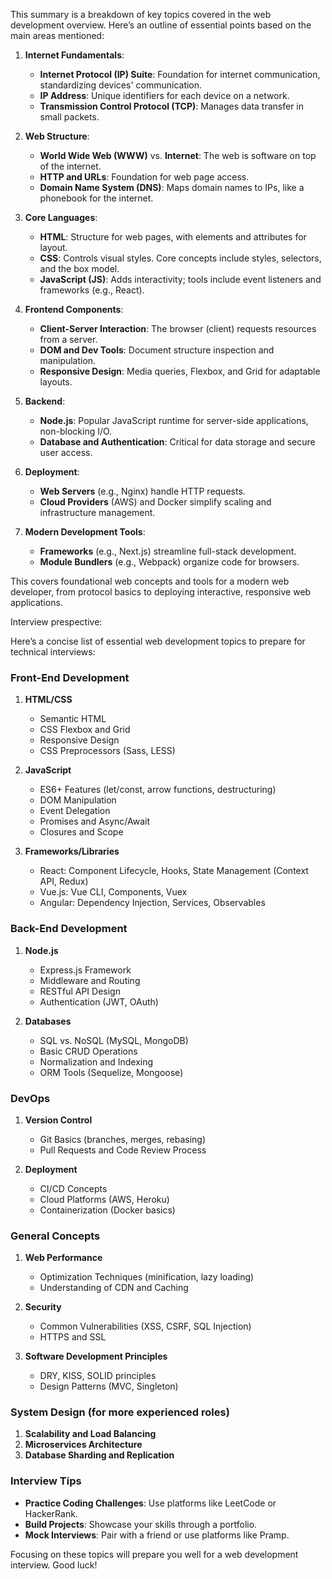 
This summary is a breakdown of key topics covered in the web development overview. Here’s an outline of essential points based on the main areas mentioned:

1. **Internet Fundamentals**:
   - **Internet Protocol (IP) Suite**: Foundation for internet communication, standardizing devices' communication.
   - **IP Address**: Unique identifiers for each device on a network.
   - **Transmission Control Protocol (TCP)**: Manages data transfer in small packets.

2. **Web Structure**:
   - **World Wide Web (WWW)** vs. **Internet**: The web is software on top of the internet.
   - **HTTP and URLs**: Foundation for web page access.
   - **Domain Name System (DNS)**: Maps domain names to IPs, like a phonebook for the internet.

3. **Core Languages**:
   - **HTML**: Structure for web pages, with elements and attributes for layout.
   - **CSS**: Controls visual styles. Core concepts include styles, selectors, and the box model.
   - **JavaScript (JS)**: Adds interactivity; tools include event listeners and frameworks (e.g., React).

4. **Frontend Components**:
   - **Client-Server Interaction**: The browser (client) requests resources from a server.
   - **DOM and Dev Tools**: Document structure inspection and manipulation.
   - **Responsive Design**: Media queries, Flexbox, and Grid for adaptable layouts.

5. **Backend**:
   - **Node.js**: Popular JavaScript runtime for server-side applications, non-blocking I/O.
   - **Database and Authentication**: Critical for data storage and secure user access.

6. **Deployment**:
   - **Web Servers** (e.g., Nginx) handle HTTP requests.
   - **Cloud Providers** (AWS) and Docker simplify scaling and infrastructure management.
  
7. **Modern Development Tools**:
   - **Frameworks** (e.g., Next.js) streamline full-stack development.
   - **Module Bundlers** (e.g., Webpack) organize code for browsers.

This covers foundational web concepts and tools for a modern web developer, from protocol basics to deploying interactive, responsive web applications.


Interview prespective:

Here’s a concise list of essential web development topics to prepare for technical interviews:

### Front-End Development

1. **HTML/CSS**  
   - Semantic HTML
   - CSS Flexbox and Grid
   - Responsive Design
   - CSS Preprocessors (Sass, LESS)

2. **JavaScript**  
   - ES6+ Features (let/const, arrow functions, destructuring)
   - DOM Manipulation
   - Event Delegation
   - Promises and Async/Await
   - Closures and Scope

3. **Frameworks/Libraries**  
   - React: Component Lifecycle, Hooks, State Management (Context API, Redux)
   - Vue.js: Vue CLI, Components, Vuex
   - Angular: Dependency Injection, Services, Observables

### Back-End Development

1. **Node.js**  
   - Express.js Framework
   - Middleware and Routing
   - RESTful API Design
   - Authentication (JWT, OAuth)

2. **Databases**  
   - SQL vs. NoSQL (MySQL, MongoDB)
   - Basic CRUD Operations
   - Normalization and Indexing
   - ORM Tools (Sequelize, Mongoose)

### DevOps

1. **Version Control**  
   - Git Basics (branches, merges, rebasing)
   - Pull Requests and Code Review Process

2. **Deployment**  
   - CI/CD Concepts
   - Cloud Platforms (AWS, Heroku)
   - Containerization (Docker basics)

### General Concepts

1. **Web Performance**  
   - Optimization Techniques (minification, lazy loading)
   - Understanding of CDN and Caching

2. **Security**  
   - Common Vulnerabilities (XSS, CSRF, SQL Injection)
   - HTTPS and SSL

3. **Software Development Principles**  
   - DRY, KISS, SOLID principles
   - Design Patterns (MVC, Singleton)

### System Design (for more experienced roles)

1. **Scalability and Load Balancing**
2. **Microservices Architecture**
3. **Database Sharding and Replication**

### Interview Tips

- **Practice Coding Challenges**: Use platforms like LeetCode or HackerRank.
- **Build Projects**: Showcase your skills through a portfolio.
- **Mock Interviews**: Pair with a friend or use platforms like Pramp.

Focusing on these topics will prepare you well for a web development interview. Good luck!


